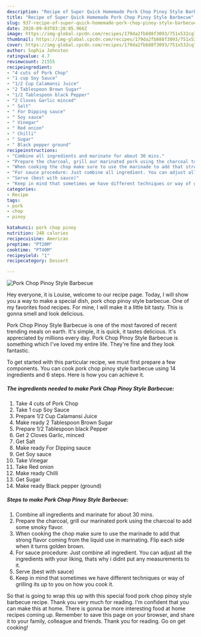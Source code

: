 ```yaml
---
description: "Recipe of Super Quick Homemade Pork Chop Pinoy Style Barbecue"
title: "Recipe of Super Quick Homemade Pork Chop Pinoy Style Barbecue"
slug: 937-recipe-of-super-quick-homemade-pork-chop-pinoy-style-barbecue
date: 2020-09-03T03:28:05.966Z
image: https://img-global.cpcdn.com/recipes/179da2fb688f3093/751x532cq70/pork-chop-pinoy-style-barbecue-recipe-main-photo.jpg
thumbnail: https://img-global.cpcdn.com/recipes/179da2fb688f3093/751x532cq70/pork-chop-pinoy-style-barbecue-recipe-main-photo.jpg
cover: https://img-global.cpcdn.com/recipes/179da2fb688f3093/751x532cq70/pork-chop-pinoy-style-barbecue-recipe-main-photo.jpg
author: Sophia Johnston
ratingvalue: 4.7
reviewcount: 21555
recipeingredient:
- "4 cuts of Pork Chop"
- "1 cup Soy Sauce"
- "1/2 Cup Calamansi Juice"
- "2 Tablespoon Brown Sugar"
- "1/2 Tablespoon black Pepper"
- "2 Cloves Garlic minced"
- " Salt"
- " For Dipping sauce"
- " Soy sauce"
- " Vinegar"
- " Red onion"
- " Chilli"
- " Sugar"
- " Black pepper ground"
recipeinstructions:
- "Combine all ingredients and marinate for about 30 mins."
- "Prepare the charcoal, grill our marinated pork using the charcoal to add some smoky flavor."
- "When cooking the chop make sure to use the marinade to add that strong flavor coming from the liquid use in marinating. Flip each side when it turns golden brown."
- "For sauce procedure: Just combine all ingredient. You can adjust all the ingredients with your liking, thats why i didnt put any measurements to it."
- "Serve (best with sauce)"
- "Keep in mind that sometimes we have different techniques or way of grilling its up to you on how you cook it."
categories:
- Recipe
tags:
- pork
- chop
- pinoy

katakunci: pork chop pinoy 
nutrition: 248 calories
recipecuisine: American
preptime: "PT20M"
cooktime: "PT40M"
recipeyield: "1"
recipecategory: Dessert

---
```



![Pork Chop Pinoy Style Barbecue](https://img-global.cpcdn.com/recipes/179da2fb688f3093/751x532cq70/pork-chop-pinoy-style-barbecue-recipe-main-photo.jpg)

Hey everyone, it is Louise, welcome to our recipe page. Today, I will show you a way to make a special dish, pork chop pinoy style barbecue. One of my favorites food recipes. For mine, I will make it a little bit tasty. This is gonna smell and look delicious.



Pork Chop Pinoy Style Barbecue is one of the most favored of recent trending meals on earth. It's simple, it is quick, it tastes delicious. It's appreciated by millions every day. Pork Chop Pinoy Style Barbecue is something which I've loved my entire life. They're fine and they look fantastic.


To get started with this particular recipe, we must first prepare a few components. You can cook pork chop pinoy style barbecue using 14 ingredients and 6 steps. Here is how you can achieve it.

<!--inarticleads1-->

##### The ingredients needed to make Pork Chop Pinoy Style Barbecue:

1. Take 4 cuts of Pork Chop
1. Take 1 cup Soy Sauce
1. Prepare 1/2 Cup Calamansi Juice
1. Make ready 2 Tablespoon Brown Sugar
1. Prepare 1/2 Tablespoon black Pepper
1. Get 2 Cloves Garlic, minced
1. Get  Salt
1. Make ready  For Dipping sauce
1. Get  Soy sauce
1. Take  Vinegar
1. Take  Red onion
1. Make ready  Chilli
1. Get  Sugar
1. Make ready  Black pepper (ground)




<!--inarticleads2-->

##### Steps to make Pork Chop Pinoy Style Barbecue:

1. Combine all ingredients and marinate for about 30 mins.
1. Prepare the charcoal, grill our marinated pork using the charcoal to add some smoky flavor.
1. When cooking the chop make sure to use the marinade to add that strong flavor coming from the liquid use in marinating. Flip each side when it turns golden brown.
1. For sauce procedure: Just combine all ingredient. You can adjust all the ingredients with your liking, thats why i didnt put any measurements to it.
1. Serve (best with sauce)
1. Keep in mind that sometimes we have different techniques or way of grilling its up to you on how you cook it.




So that is going to wrap this up with this special food pork chop pinoy style barbecue recipe. Thank you very much for reading. I'm confident that you can make this at home. There is gonna be more interesting food at home recipes coming up. Remember to save this page on your browser, and share it to your family, colleague and friends. Thank you for reading. Go on get cooking!
